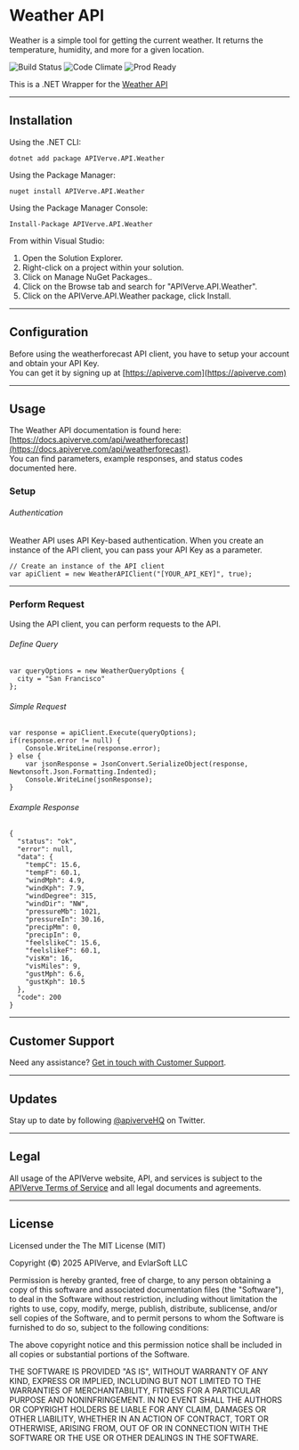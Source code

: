 Weather API
============

Weather is a simple tool for getting the current weather. It returns the temperature, humidity, and more for a given location.

![Build Status](https://img.shields.io/badge/build-passing-green)
![Code Climate](https://img.shields.io/badge/maintainability-B-purple)
![Prod Ready](https://img.shields.io/badge/production-ready-blue)

This is a .NET Wrapper for the [Weather API](https://apiverve.com/marketplace/api/weatherforecast)

---

## Installation

Using the .NET CLI:
```
dotnet add package APIVerve.API.Weather
```

Using the Package Manager:
```
nuget install APIVerve.API.Weather
```

Using the Package Manager Console:
```
Install-Package APIVerve.API.Weather
```

From within Visual Studio:

1. Open the Solution Explorer.
2. Right-click on a project within your solution.
3. Click on Manage NuGet Packages..
4. Click on the Browse tab and search for "APIVerve.API.Weather".
5. Click on the APIVerve.API.Weather package, click Install.


---

## Configuration

Before using the weatherforecast API client, you have to setup your account and obtain your API Key.  
You can get it by signing up at [https://apiverve.com](https://apiverve.com)

---

## Usage

The Weather API documentation is found here: [https://docs.apiverve.com/api/weatherforecast](https://docs.apiverve.com/api/weatherforecast).  
You can find parameters, example responses, and status codes documented here.

### Setup

###### Authentication
Weather API uses API Key-based authentication. When you create an instance of the API client, you can pass your API Key as a parameter.

```
// Create an instance of the API client
var apiClient = new WeatherAPIClient("[YOUR_API_KEY]", true);
```

---


### Perform Request
Using the API client, you can perform requests to the API.

###### Define Query

```
var queryOptions = new WeatherQueryOptions {
  city = "San Francisco"
};
```

###### Simple Request

```
var response = apiClient.Execute(queryOptions);
if(response.error != null) {
	Console.WriteLine(response.error);
} else {
    var jsonResponse = JsonConvert.SerializeObject(response, Newtonsoft.Json.Formatting.Indented);
    Console.WriteLine(jsonResponse);
}
```

###### Example Response

```
{
  "status": "ok",
  "error": null,
  "data": {
    "tempC": 15.6,
    "tempF": 60.1,
    "windMph": 4.9,
    "windKph": 7.9,
    "windDegree": 315,
    "windDir": "NW",
    "pressureMb": 1021,
    "pressureIn": 30.16,
    "precipMm": 0,
    "precipIn": 0,
    "feelslikeC": 15.6,
    "feelslikeF": 60.1,
    "visKm": 16,
    "visMiles": 9,
    "gustMph": 6.6,
    "gustKph": 10.5
  },
  "code": 200
}
```

---

## Customer Support

Need any assistance? [Get in touch with Customer Support](https://apiverve.com/contact).

---

## Updates
Stay up to date by following [@apiverveHQ](https://twitter.com/apiverveHQ) on Twitter.

---

## Legal

All usage of the APIVerve website, API, and services is subject to the [APIVerve Terms of Service](https://apiverve.com/terms) and all legal documents and agreements.

---

## License
Licensed under the The MIT License (MIT)

Copyright (&copy;) 2025 APIVerve, and EvlarSoft LLC

Permission is hereby granted, free of charge, to any person obtaining a copy of this software and associated documentation files (the "Software"), to deal in the Software without restriction, including without limitation the rights to use, copy, modify, merge, publish, distribute, sublicense, and/or sell copies of the Software, and to permit persons to whom the Software is furnished to do so, subject to the following conditions:

The above copyright notice and this permission notice shall be included in all copies or substantial portions of the Software.

THE SOFTWARE IS PROVIDED "AS IS", WITHOUT WARRANTY OF ANY KIND, EXPRESS OR IMPLIED, INCLUDING BUT NOT LIMITED TO THE WARRANTIES OF MERCHANTABILITY, FITNESS FOR A PARTICULAR PURPOSE AND NONINFRINGEMENT. IN NO EVENT SHALL THE AUTHORS OR COPYRIGHT HOLDERS BE LIABLE FOR ANY CLAIM, DAMAGES OR OTHER LIABILITY, WHETHER IN AN ACTION OF CONTRACT, TORT OR OTHERWISE, ARISING FROM, OUT OF OR IN CONNECTION WITH THE SOFTWARE OR THE USE OR OTHER DEALINGS IN THE SOFTWARE.